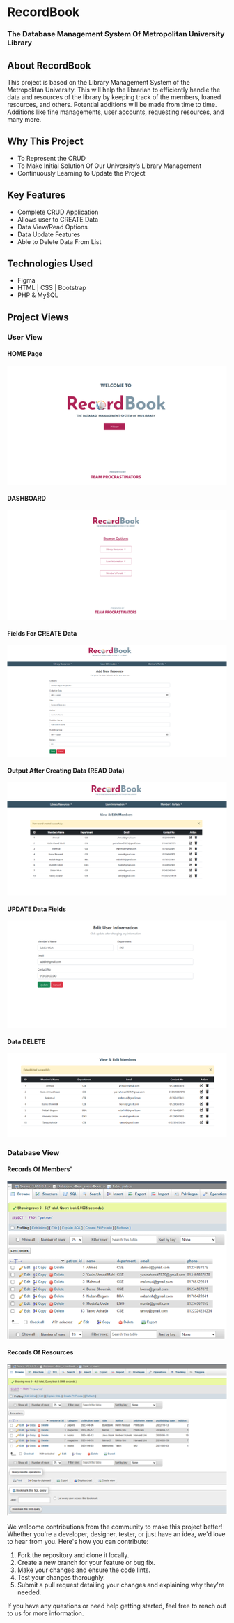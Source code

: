 # RecordBook
### The Database Management System Of Metropolitan University Library

## About RecordBook
This project is based on the Library Management System of the Metropolitan University. This will help the librarian to efficiently handle the data and resources of the library by keeping track of the members, loaned resources, and others.
Potential additions will be made from time to time. Additions like fine managements, user accounts, requesting resources, and many more.

## Why This Project
- To Represent the CRUD
- To Make Initial Solution Of Our University’s Library Management
- Continuously Learning to Update the Project

## Key Features
- Complete CRUD Application
- Allows user to CREATE Data
- Data View/Read Options
- Data Update Features 
- Able to Delete Data From List

## Technologies Used
- Figma
- HTML | CSS | Bootstrap
- PHP & MySQL


## Project Views
### User View
#### HOME Page
![Home Page](https://raw.githubusercontent.com/mdyasinahmed/dbms.RecordBook_Server/main/bin/DBMS%20Project%20Screenshots/home_page.png)

#### DASHBOARD
![Dashboard](https://raw.githubusercontent.com/mdyasinahmed/dbms.RecordBook_Server/main/bin/DBMS%20Project%20Screenshots/dashboard.png)

#### Fields For CREATE Data
![Data Entry Fields](https://raw.githubusercontent.com/mdyasinahmed/dbms.RecordBook_Server/main/bin/DBMS%20Project%20Screenshots/create.png)

#### Output After Creating Data (READ Data)
![Data Showing](https://raw.githubusercontent.com/mdyasinahmed/dbms.RecordBook_Server/main/bin/DBMS%20Project%20Screenshots/read-and-insert.png)

#### UPDATE Data Fields
![Update of Data](https://raw.githubusercontent.com/mdyasinahmed/dbms.RecordBook_Server/main/bin/DBMS%20Project%20Screenshots/update.png)

#### Data DELETE
![Data Deletition](https://raw.githubusercontent.com/mdyasinahmed/dbms.RecordBook_Server/main/bin/DBMS%20Project%20Screenshots/delete.png)

### Database View
#### Records Of Members'
![members-table](https://raw.githubusercontent.com/mdyasinahmed/dbms.RecordBook_Server/main/bin/DBMS%20Project%20Screenshots/store%20data%20in%20database.png)

#### Records Of Resources
![resources-table](https://github.com/mdyasinahmed/dbms.RecordBook_Server/blob/main/bin/DBMS%20Project%20Screenshots/resource_table.png)

We welcome contributions from the community to make this project better! Whether you're a developer, designer, tester, or just have an idea, we'd love to hear from you. Here's how you can contribute:

1. Fork the repository and clone it locally.
2. Create a new branch for your feature or bug fix.
3. Make your changes and ensure the code lints.
4. Test your changes thoroughly.
5. Submit a pull request detailing your changes and explaining why they're needed.

If you have any questions or need help getting started, feel free to reach out to us for more information.

